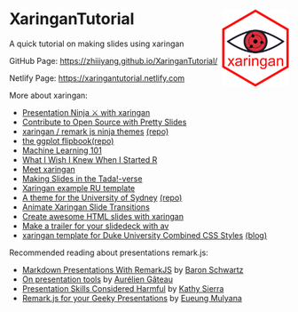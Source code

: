 # XaringanTutorial <img src="imgs/icon.png" align="right" width="120" />


A quick tutorial on making slides using xaringan


GitHub Page: https://zhiiiyang.github.io/XaringanTutorial/

Netlify Page: https://xaringantutorial.netlify.com

More about xaringan:

- [Presentation Ninja ⚔ with xaringan](https://slides.yihui.name/xaringan/)
- [Contribute to Open Source with Pretty Slides](http://www.datalorax.com/talks/cascadia18/#1)
- [xaringan / remark js ninja themes](https://emitanaka.github.io/ninja-theme/) [(repo)](https://github.com/emitanaka/ninja-theme)
- [the ggplot flipbook](https://evamaerey.github.io/ggplot_flipbook/ggplot_flipbook_xaringan.html)[(repo)](https://github.com/EvaMaeRey/ggplot_flipbook)
- [Machine Learning 101](https://sarahromanes.github.io/r-ladies-ML-1/)
- [What I Wish I Knew When I Started R](https://www.williamrchase.com/slides/intro_r_anthropology_2018)
- [Meet xaringan](https://arm.rbind.io/slides/xaringan.html)
- [Making Slides in the Tada!-verse](https://apreshill.github.io/data-vis-labs-2018/slides/06-slides_xaringan.html#1)
- [Xaringan example RU template](https://www.jvcasillas.com/ru_xaringan/slides/index.html)
- [A theme for the University of Sydney](https://garthtarr.github.io/sydney_xaringan/) [(repo)](https://github.com/garthtarr/sydney_xaringan)
- [Animate Xaringan Slide Transitions](https://www.garrickadenbuie.com/blog/2018/12/03/animate-xaringan-slide-transitions/)
- [Create awesome HTML slides with xaringan](http://www.favstats.eu/post/xaringan_tut/)
- [Make a trailer for your slidedeck with av](https://masalmon.eu/2018/10/07/trailer/)
- [xaringan template for Duke University Combined CSS Styles](https://dukeslides.johnlittle.info/slides/) [(blog)](https://www.johnlittle.info/post/slide-template-using-duke-university-color-palette-xaringan/)

Recommended reading about presentations remark.js:

- [Markdown Presentations With RemarkJS](https://www.xaprb.com/blog/markdown-presentations-with-remarkjs/) by [Baron Schwartz](https://www.xaprb.com/)
- [On presentation tools](http://agateau.com/2013/on-presentation-tools/) by [Aurélien Gâteau](http://agateau.com/)
- [Presentation Skills Considered Harmful](http://seriouspony.com/blog/2013/10/4/presentation-skills-considered-harmful) by [Kathy Sierra](http://seriouspony.com/)
- [Remark.js for your Geeky Presentations](https://www.telematika.org/post/remark.js-for-your-geeky-presentations/) by [Eueung Mulyana](https://www.telematika.org/author/em/)
